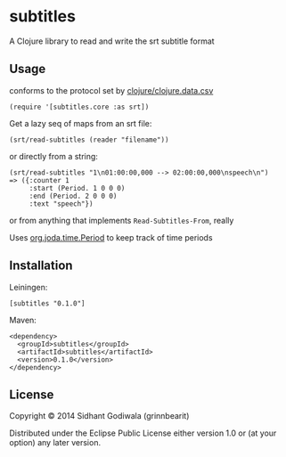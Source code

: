# subtitles

A Clojure library to read and write the srt subtitle format

## Usage

conforms to the protocol set by [clojure/clojure.data.csv](https://github.com/clojure/data.csv)

    (require '[subtitles.core :as srt])

Get a lazy seq of maps from an srt file:

    (srt/read-subtitles (reader "filename"))

or directly from a string:

    (srt/read-subtitles "1\n01:00:00,000 --> 02:00:00,000\nspeech\n")
    => ({:counter 1
         :start (Period. 1 0 0 0)
         :end (Period. 2 0 0 0)
         :text "speech"})

or from anything that implements `Read-Subtitles-From`, really

Uses [org.joda.time.Period](http://joda-time.sourceforge.net/apidocs/org/joda/time/Period.html) to keep track of time periods

## Installation

Leiningen:

    [subtitles "0.1.0"]

Maven:

    <dependency>
      <groupId>subtitles</groupId>
      <artifactId>subtitles</artifactId>
      <version>0.1.0</version>
    </dependency>

## License

Copyright © 2014 Sidhant Godiwala (grinnbearit)

Distributed under the Eclipse Public License either version 1.0 or (at
your option) any later version.
